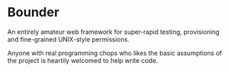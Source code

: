 # Bounder
An entirely amateur web framework for super-rapid testing, provisioning and fine-grained UNIX-style permissions.

Anyone with real programming chops who likes the basic assumptions of the project is heartily welcomed to help write code.
